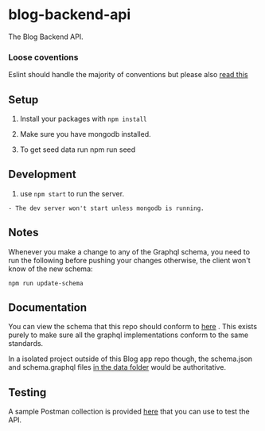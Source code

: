 # blog-backend-api

The Blog Backend API.

### Loose coventions
Eslint should handle the majority of conventions but please also [read this](https://gist.github.com/chiedojohn/50f5cf4e900523e24586)

## Setup
1. Install your packages with `npm install`

2. Make sure you have mongodb installed.

3. To get seed data run npm run seed

## Development

  1. use `npm start` to run the server.

  	- The dev server won't start unless mongodb is running.

## Notes
Whenever you make a change to any of the Graphql schema, you need to run the following before pushing your changes otherwise, the client won't know of the new schema:

    npm run update-schema

## Documentation
You can view the schema that this repo should conform to [here](../api-resources/graphql/schema.graphql)	. This exists purely to make sure all the graphql implementations conform to the same standards.

In a isolated project outside of this Blog app repo though, the schema.json and schema.graphql files [in the data folder](data/) would be authoritative.

## Testing
A sample Postman collection is provided [here](../api-resources/graphql/blog-app-graphql.json.postman_collection) that you can use to test the API.
